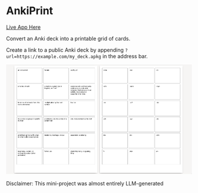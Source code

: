 # AnkiPrint

[Live App Here](https://evidlo.github.io/ankiprint)

Convert an Anki deck into a printable grid of cards.  

Create a link to a public Anki deck by appending `?url=https://example.com/my_deck.apkg` in the address bar.

![](demo.png)

Disclaimer: This mini-project was almost entirely LLM-generated